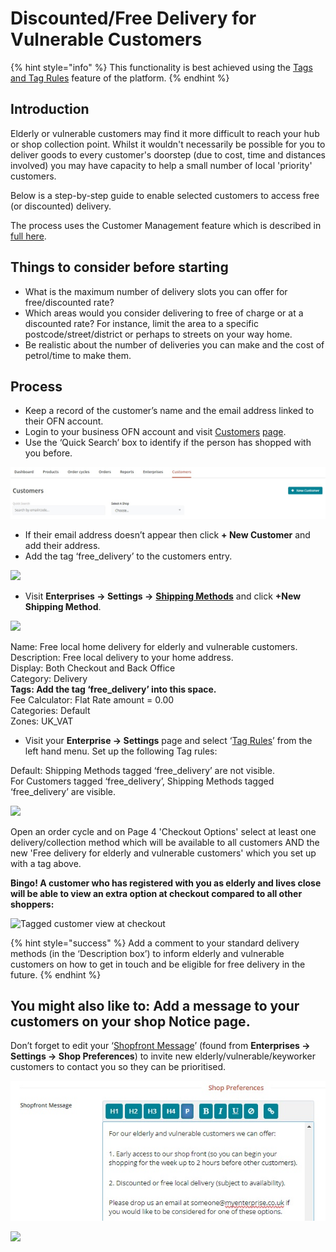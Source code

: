 # Discounted/Free Delivery for Vulnerable Customers

{% hint style="info" %}
This functionality is best achieved using the [Tags and Tag Rules](../../basic-features/shopfront/customer-management-and-conditional-displays-prices/tags-and-tag-rules.md) feature of the platform.
{% endhint %}

## Introduction

Elderly or vulnerable customers may find it more difficult to reach your hub or shop collection point.  Whilst it wouldn't necessarily be possible for you to deliver goods to every customer's doorstep (due to cost, time and distances involved) you may have capacity to help a small number of local 'priority' customers.

Below is a step-by-step guide to enable selected customers to access free (or discounted) delivery.

The process uses the Customer Management feature which is described in [full here](../../basic-features/shopfront/customer-management-and-conditional-displays-prices/tags-and-tag-rules.md#show-hide-shipping-methods).

## **Things to consider before starting**

* What is the maximum number of delivery slots you can offer for free/discounted rate?
* Which areas would you consider delivering to free of charge or at a discounted rate?  For instance, limit the area to a specific postcode/street/district or perhaps to streets on your way home.
* Be realistic about the number of deliveries you can make and the cost of petrol/time to make them.

## Process

* Keep a record of the customer’s name and the email address linked to their OFN account.
* Login to your business OFN account and visit [Customers](https://openfoodnetwork.org.uk/admin/customers) [page](../../basic-features/shopfront/customer-management-and-conditional-displays-prices/customers.md).
* Use the ‘Quick Search’ box to identify if the person has shopped with you before.&#x20;

![](../../.gitbook/assets/customers.jpg)

* If their email address doesn’t appear then click **+ New Customer** and add their address.
* Add the tag ‘free\_delivery’ to the customers entry.

![](<../../.gitbook/assets/free\_delivery 3.jpg>)

* Visit **Enterprises -> Settings ->** [**Shipping Methods**](../../basic-features/shopfront/shipping-methods.md) and click **+New Shipping Method**.

![](<../../.gitbook/assets/free\_delivery 2 (1).jpg>)

Name: Free local home delivery for elderly and vulnerable customers.\
Description: Free local delivery to your home address.\
Display: Both Checkout and Back Office\
Category: Delivery\
**Tags: Add the tag ‘free\_delivery’ into this space.**\
Fee Calculator: Flat Rate amount = 0.00\
Categories: Default\
Zones: UK\_VAT

* Visit your **Enterprise -> Settings** page and select ‘[Tag Rules](../../basic-features/shopfront/customer-management-and-conditional-displays-prices/tags-and-tag-rules.md)’ from the left hand menu.  Set up the following Tag rules:

Default: Shipping Methods tagged ‘free\_delivery’ are not visible.\
For Customers tagged ‘free\_delivery’, Shipping Methods tagged ‘free\_delivery’ are visible.

![](<../../.gitbook/assets/free\_delivery 1.jpg>)

Open an order cycle and on Page 4 'Checkout Options' select at least one delivery/collection method which will be available to all customers AND the new 'Free delivery for elderly and vulnerable customers' which you set up with a tag above.

**Bingo!  A customer who has registered with you as elderly and lives close will be able to view an extra option at checkout compared to all other shoppers:**

![Tagged customer view at checkout](<../../.gitbook/assets/free\_delivery 4.jpg>)

{% hint style="success" %}
Add a comment to your standard delivery methods (in the ‘Description box’) to inform elderly and vulnerable customers on how to get in touch and be eligible for free delivery in the future.
{% endhint %}

## **You might also like to: Add a message to your customers on your shop Notice page.**

Don’t forget to edit your ‘[Shopfront Message](../../basic-features/enterprise-profile/enterprise-settings.md#shop-preferences)’ (found from **Enterprises -> Settings -> Shop Preferences**) to invite new elderly/vulnerable/keyworker customers to contact you so they can be prioritised.

![Admin view](<../../.gitbook/assets/priority 4.jpg>)

![](../../.gitbook/assets/notices2.jpg)
